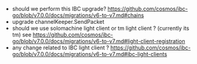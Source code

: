 - should we perform this IBC upgrade? https://github.com/cosmos/ibc-go/blob/v7.0.0/docs/migrations/v6-to-v7.md#chains
- upgrade channelKeeper.SendPacket
- should we use solomachine light client or tm light client ? (currently its
  tm) see https://github.com/cosmos/ibc-go/blob/v7.0.0/docs/migrations/v6-to-v7.md#light-client-registration
- any change related to IBC light client ? https://github.com/cosmos/ibc-go/blob/v7.0.0/docs/migrations/v6-to-v7.md#ibc-light-clients

